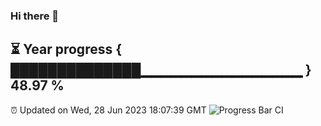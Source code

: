 ### Hi there 👋
⏳ Year progress { ██████████████▁▁▁▁▁▁▁▁▁▁▁▁▁▁▁▁ } 48.97 %
---
⏰ Updated on Wed, 28 Jun 2023 18:07:39 GMT
![Progress Bar CI](https://github.com/Moyi321/Moyi321/workflows/Progress%20Bar%20CI/badge.svg)
